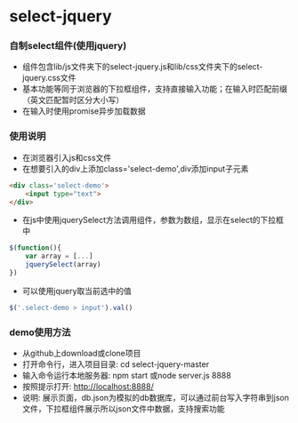 # select-jquery

### 自制select组件(使用jquery)

- 组件包含lib/js文件夹下的select-jquery.js和lib/css文件夹下的select-jquery.css文件
- 基本功能等同于浏览器的下拉框组件，支持直接输入功能；在输入时匹配前缀（英文匹配暂时区分大小写）
- 在输入时使用promise异步加载数据

### 使用说明

- 在浏览器引入js和css文件
- 在想要引入的div上添加class='select-demo',div添加input子元素

~~~html
<div class='select-demo'>
    <input type="text">
</div>
~~~

- 在js中使用jquerySelect方法调用组件，参数为数组，显示在select的下拉框中

~~~javascript
$(function(){
  	var array = [...]
	jquerySelect(array)
})
~~~

- 可以使用jquery取当前选中的值

~~~javascript
$('.select-demo > input').val()
~~~

### demo使用方法

- 从github上download或clone项目
- 打开命令行，进入项目目录: cd select-jquery-master
- 输入命令运行本地服务器: npm start 或node server.js 8888
- 按照提示打开: <http://localhost:8888/>
- 说明: 展示页面，db.json为模拟的db数据库，可以通过前台写入字符串到json文件，下拉框组件展示所以json文件中数据，支持搜索功能





